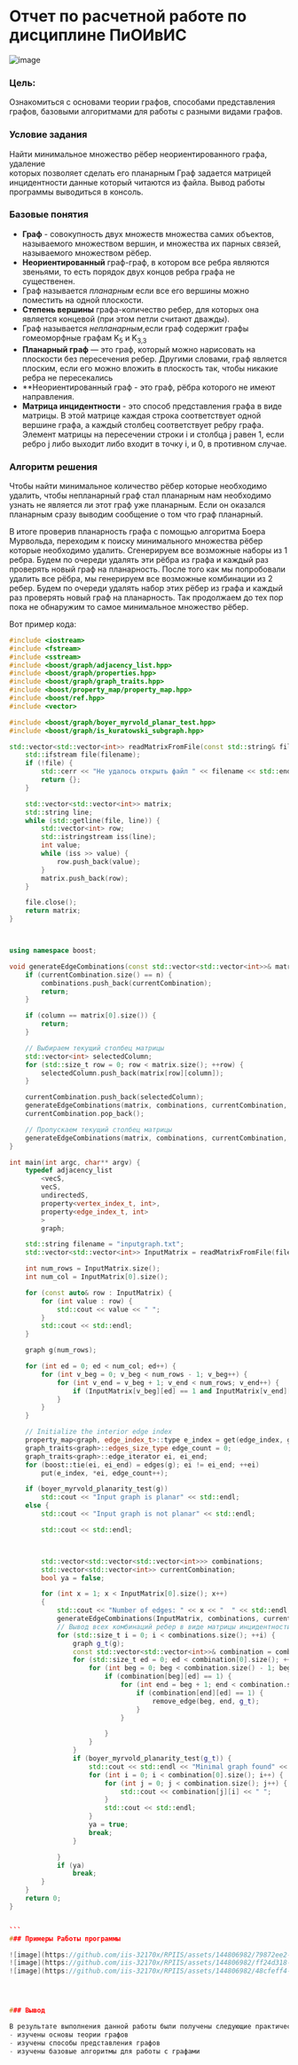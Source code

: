 # Отчет по расчетной работе по дисциплине ПиОИвИС
![image](https://github.com/iis-32170x/RPIIS/assets/144806982/79872ee2-4e92-4e39-9e92-55d3cdd273bf)
### Цель:
Ознакомиться с  основами теории графов, способами представления графов, базовыми алгоритмами для работы с разными видами графов.
### Условие задания
Найти минимальное множество рёбер неориентированного графа, удаление  
которых позволяет сделать его планарным
Граф задается матрицей инцидентности данные который читаются из файла.
Вывод работы программы выводиться в консоль.
### Базовые понятия 
- **Граф** - совокупность двух множеств множества самих объектов, называемого множеством вершин, и множества их парных связей, называемого множеством рёбер.
- **Неориентированный** граф-граф, в котором все ребра являются звеньями, то есть порядок двух концов ребра графа не существенен.
- Граф называется *планарным* если все его вершины можно поместить  на одной плоскости.
- **Степень вершины** графа-количество ребер, для которых она является концевой (при этом петли считают дважды).
- Граф называется *непланарным*,если граф содержит графы гомеоморфные графам K<sub>5</sub> и K<sub>3,3</sub>
- **Планарный граф** — это граф, который можно нарисовать на плоскости без пересечения ребер. Другими словами, граф является плоским, если его можно вложить в плоскость так, чтобы никакие ребра не пересекались
- **Неориентированный граф - это граф, рёбра которого не имеют направления.
- **Матрица инцидентности** - это способ представления графа в виде матрицы. В этой матрице каждая строка соответствует одной вершине графа, а каждый столбец соответствует ребру графа. Элемент матрицы на пересечении строки i и столбца j равен 1, если ребро j либо выходит либо входит в точку i, и 0, в противном случае.
### Алгоритм решения

Чтобы найти минимальное количество рёбер которые необходимо удалить, чтобы непланарный граф стал планарным нам необходимо узнать не является ли этот граф уже планарным. Если он оказался планарным сразу выводим сообщение о том что граф планарный.

В итоге проверив планарность графа c помощью алгоритма Боера Мурвольда, переходим к поиску минимального множества рёбер которые необходимо удалить. Сгенерируем все возможные наборы из 1 ребра. Будем по очереди удалять эти рёбра из графа и каждый раз проверять новый граф на планарность. После того как мы попробовали удалить все рёбра, мы генерируем все возможные комбинации из 2 ребер. Будем по очереди удалять набор этих рёбер из графа и каждый раз проверять новый граф на планарность. Так продолжаем до тех пор пока не обнаружим то самое минимальное множество рёбер.


Вот пример кода:
~~~c++
#include <iostream>
#include <fstream>
#include <sstream>
#include <boost/graph/adjacency_list.hpp>
#include <boost/graph/properties.hpp>
#include <boost/graph/graph_traits.hpp>
#include <boost/property_map/property_map.hpp>
#include <boost/ref.hpp>
#include <vector>

#include <boost/graph/boyer_myrvold_planar_test.hpp>
#include <boost/graph/is_kuratowski_subgraph.hpp>

std::vector<std::vector<int>> readMatrixFromFile(const std::string& filename) {
    std::ifstream file(filename);
    if (!file) {
        std::cerr << "Не удалось открыть файл " << filename << std::endl;
        return {};
    }

    std::vector<std::vector<int>> matrix;
    std::string line;
    while (std::getline(file, line)) {
        std::vector<int> row;
        std::istringstream iss(line);
        int value;
        while (iss >> value) {
            row.push_back(value);
        }
        matrix.push_back(row);
    }

    file.close();
    return matrix;
}



using namespace boost;

void generateEdgeCombinations(const std::vector<std::vector<int>>& matrix, std::vector<std::vector<std::vector<int>>>& combinations, std::vector<std::vector<int>>& currentCombination, int n, int column = 0) {
    if (currentCombination.size() == n) {
        combinations.push_back(currentCombination);
        return;
    }

    if (column == matrix[0].size()) {
        return;
    }

    // Выбираем текущий столбец матрицы
    std::vector<int> selectedColumn;
    for (std::size_t row = 0; row < matrix.size(); ++row) {
        selectedColumn.push_back(matrix[row][column]);
    }

    currentCombination.push_back(selectedColumn);
    generateEdgeCombinations(matrix, combinations, currentCombination, n, column + 1);
    currentCombination.pop_back();

    // Пропускаем текущий столбец матрицы
    generateEdgeCombinations(matrix, combinations, currentCombination, n, column + 1);
}

int main(int argc, char** argv) {
    typedef adjacency_list
        <vecS,
        vecS,
        undirectedS,
        property<vertex_index_t, int>,
        property<edge_index_t, int>
        >
        graph;

    std::string filename = "inputgraph.txt";
    std::vector<std::vector<int>> InputMatrix = readMatrixFromFile(filename);

    int num_rows = InputMatrix.size();
    int num_col = InputMatrix[0].size();

    for (const auto& row : InputMatrix) {
        for (int value : row) {
            std::cout << value << " ";
        }
        std::cout << std::endl;
    }

    graph g(num_rows);

    for (int ed = 0; ed < num_col; ed++) {
        for (int v_beg = 0; v_beg < num_rows - 1; v_beg++) {
            for (int v_end = v_beg + 1; v_end < num_rows; v_end++) {
                if (InputMatrix[v_beg][ed] == 1 and InputMatrix[v_end][ed] == 1) add_edge(v_beg, v_end, g);
            }
        }
    }

    // Initialize the interior edge index
    property_map<graph, edge_index_t>::type e_index = get(edge_index, g);
    graph_traits<graph>::edges_size_type edge_count = 0;
    graph_traits<graph>::edge_iterator ei, ei_end;
    for (boost::tie(ei, ei_end) = edges(g); ei != ei_end; ++ei)
        put(e_index, *ei, edge_count++);

    if (boyer_myrvold_planarity_test(g))
        std::cout << "Input graph is planar" << std::endl;
    else {
        std::cout << "Input graph is not planar" << std::endl;

        std::cout << std::endl;



        std::vector<std::vector<std::vector<int>>> combinations;
        std::vector<std::vector<int>> currentCombination;
        bool ya = false;

        for (int x = 1; x < InputMatrix[0].size(); x++)
        {
            std::cout << "Number of edges: " << x << "  " << std::endl;
            generateEdgeCombinations(InputMatrix, combinations, currentCombination, x);
            // Вывод всех комбинаций ребер в виде матрицы инцидентности
            for (std::size_t i = 0; i < combinations.size(); ++i) {
                graph g_t(g);
                const std::vector<std::vector<int>>& combination = combinations[i];
                for (std::size_t ed = 0; ed < combination[0].size(); ++ed) {
                    for (int beg = 0; beg < combination.size() - 1; beg++) {
                        if (combination[beg][ed] == 1) {
                            for (int end = beg + 1; end < combination.size(); end++) {
                                if (combination[end][ed] == 1) {
                                    remove_edge(beg, end, g_t);
                                }
                            }

                        }
                    }
                }
                if (boyer_myrvold_planarity_test(g_t)) {
                    std::cout << std::endl << "Minimal graph found" << std::endl;
                    for (int i = 0; i < combination[0].size(); i++) {
                        for (int j = 0; j < combination.size(); j++) {
                            std::cout << combination[j][i] << " ";
                        }
                        std::cout << std::endl;
                    }
                    ya = true;
                    break;
                }

            }
            if (ya)
                break;
        }
    }
    return 0;
}


```
### Примеры Работы программы

![image](https://github.com/iis-32170x/RPIIS/assets/144806982/79872ee2-4e92-4e39-9e92-55d3cdd273bf)
![image](https://github.com/iis-32170x/RPIIS/assets/144806982/ff24d318-0549-4201-868b-48860591ee8d)
![image](https://github.com/iis-32170x/RPIIS/assets/144806982/48cfeff4-2e3e-4b6b-8909-704786a58872)




### Вывод

В результате выполнения данной работы были получены следующие практические навыки:
- изучены основы теории графов
- изучены способы представления графов
- изучены базовые алгоритмы для работы с графами

